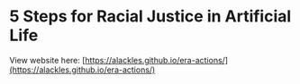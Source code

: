# 5 Steps for Racial Justice in Artificial Life

View website here: [https://alackles.github.io/era-actions/](https://alackles.github.io/era-actions/)

